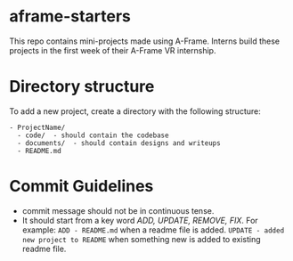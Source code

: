 # aframe-starters
This repo contains mini-projects made using A-Frame. Interns build these projects in the first week of their A-Frame VR internship.

# Directory structure
To add a new project, create a directory with the following structure:
```
- ProjectName/
  - code/  - should contain the codebase
  - documents/  - should contain designs and writeups
  - README.md
```
# Commit Guidelines
- commit message should not be in continuous tense.
- It should start from a key word *ADD, UPDATE, REMOVE, FIX*. For example: `ADD - README.md` when a readme file is added. `UPDATE - added new project to README` when something new is added to existing readme file.
